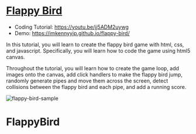 # [Flappy Bird](https://youtu.be/jj5ADM2uywg)
- Coding Tutorial: https://youtu.be/jj5ADM2uywg
- Demo: https://imkennyyip.github.io/flappy-bird/

In this tutorial, you will learn to create the flappy bird game with html, css, and javascript. Specifically, you will learn how to code the game using html5 canvas. 

Throughout the tutorial, you will learn how to create the game loop, add images onto the canvas, add click handlers to make the flappy bird jump, randomly generate pipes and move them across the screen, detect collisions between the flappy bird and each pipe, and add a running score. 

![flappy-bird-sample](https://user-images.githubusercontent.com/78777681/219966636-72584cb3-d471-41c0-872f-62c230dccc47.png)
# FlappyBird
